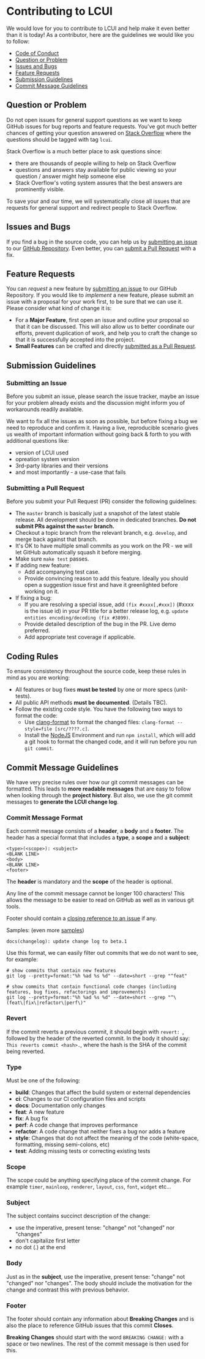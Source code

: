 # Contributing to LCUI

We would love for you to contribute to LCUI and help make it even better than it is
today! As a contributor, here are the guidelines we would like you to follow:

- [Code of Conduct][coc]
- [Question or Problem](#question-or-problem)
- [Issues and Bugs](#issues-and-bugs)
- [Feature Requests](#feature-requests)
- [Submission Guidelines](#submission-guidelines)
- [Commit Message Guidelines](#commit-message-guidelines)

## Question or Problem

Do not open issues for general support questions as we want to keep GitHub issues for bug reports and feature requests. You've got much better chances of getting your question answered on [Stack Overflow][stackoverflow] where the questions should be tagged with tag `lcui`.

Stack Overflow is a much better place to ask questions since:

- there are thousands of people willing to help on Stack Overflow
- questions and answers stay available for public viewing so your question / answer might help someone else
- Stack Overflow's voting system assures that the best answers are prominently visible.

To save your and our time, we will systematically close all issues that are requests for general support and redirect people to Stack Overflow.

## Issues and Bugs

If you find a bug in the source code, you can help us by
[submitting an issue](#submitting-an-issue) to our [GitHub Repository][github]. Even better, you can
[submit a Pull Request](#submitting-a-pull-request) with a fix.

## Feature Requests

You can *request* a new feature by [submitting an issue](#submitting-an-issue) to our GitHub
Repository. If you would like to *implement* a new feature, please submit an issue with
a proposal for your work first, to be sure that we can use it.
Please consider what kind of change it is:

- For a **Major Feature**, first open an issue and outline your proposal so that it can be discussed.
  This will also allow us to better coordinate our efforts, prevent duplication of work, and help you to craft the change so that it is successfully accepted into the project.
- **Small Features** can be crafted and directly [submitted as a Pull Request](#submitting-a-pull-request).

## Submission Guidelines

### Submitting an Issue

Before you submit an issue, please search the issue tracker, maybe an issue for your problem already exists and the discussion might inform you of workarounds readily available.

We want to fix all the issues as soon as possible, but before fixing a bug we need to reproduce and confirm it. Having a live, reproducible scenario gives us wealth of important information without going back & forth to you with additional questions like:

- version of LCUI used
- opreation system version
- 3rd-party libraries and their versions
- and most importantly - a use-case that fails

### Submitting a Pull Request

Before you submit your Pull Request (PR) consider the following guidelines:

- The `master` branch is basically just a snapshot of the latest stable release. All development should be done in dedicated branches. **Do not submit PRs against the `master` branch.**
- Checkout a topic branch from the relevant branch, e.g. `develop`, and merge back against that branch.
- It's OK to have multiple small commits as you work on the PR - we will let GitHub automatically squash it before merging.
- Make sure `make test` passes.
- If adding new feature:
  - Add accompanying test case.
  - Provide convincing reason to add this feature. Ideally you should open a suggestion issue first and have it greenlighted before working on it.
- If fixing a bug:
  - If you are resolving a special issue, add `(fix #xxxx[,#xxx])` (#xxxx is the issue id) in your PR title for a better release log, e.g. `update entities encoding/decoding (fix #3899)`.
  - Provide detailed description of the bug in the PR. Live demo preferred.
  - Add appropriate test coverage if applicable.

## Coding Rules

To ensure consistency throughout the source code, keep these rules in mind as you are working:

- All features or bug fixes **must be tested** by one or more specs (unit-tests).
- All public API methods **must be documented**. (Details TBC).
- Follow the existing code style. You have the following two ways to format the code:
  - Use [clang-format](http://clang.llvm.org/docs/ClangFormat.html) to format the changed files: `clang-format --style=file [src/????.c]`.
  - Install the [NodeJS](https://nodejs.org/en/) Environment and run `npm install`, which will add a git hook to format the changed code, and it will run before you run `git commit`.

## Commit Message Guidelines

We have very precise rules over how our git commit messages can be formatted.  This leads to **more
readable messages** that are easy to follow when looking through the **project history**.  But also,
we use the git commit messages to **generate the LCUI change log**.

### Commit Message Format

Each commit message consists of a **header**, a **body** and a **footer**.  The header has a special
format that includes a **type**, a **scope** and a **subject**:

``` text
<type>(<scope>): <subject>
<BLANK LINE>
<body>
<BLANK LINE>
<footer>
```

The **header** is mandatory and the **scope** of the header is optional.

Any line of the commit message cannot be longer 100 characters! This allows the message to be easier
to read on GitHub as well as in various git tools.

Footer should contain a [closing reference to an issue](https://help.github.com/articles/closing-issues-via-commit-messages/) if any.

Samples: (even more [samples](https://github.com/lc-soft/LCUI/commits/master))

``` text
docs(changelog): update change log to beta.1
```

Use this format, we can easily filter out commits that we do not want to see, for example:

``` shell
# show commits that contain new features
git log --pretty=format:"%h %ad %s %d" --date=short --grep "^feat"

# show commits that contain functional code changes (including features, bug fixes, refactorings and improvements)
git log --pretty=format:"%h %ad %s %d" --date=short --grep "^\(feat\|fix\|refactor\|perf\)"
```

### Revert

If the commit reverts a previous commit, it should begin with `revert: `, followed by the header of the reverted commit. In the body it should say: `This reverts commit <hash>.`, where the hash is the SHA of the commit being reverted.

### Type

Must be one of the following:

- **build**: Changes that affect the build system or external dependencies
- **ci**: Changes to our CI configuration files and scripts
- **docs**: Documentation only changes
- **feat**: A new feature
- **fix**: A bug fix
- **perf**: A code change that improves performance
- **refactor**: A code change that neither fixes a bug nor adds a feature
- **style**: Changes that do not affect the meaning of the code (white-space, formatting, missing semi-colons, etc)
- **test**: Adding missing tests or correcting existing tests

### Scope

The scope could be anything specifying place of the commit change. For example `timer`, `mainloop`, `renderer`, `layout`, `css`, `font`, `widget` etc...

### Subject

The subject contains succinct description of the change:

- use the imperative, present tense: "change" not "changed" nor "changes"
- don't capitalize first letter
- no dot (.) at the end

### Body

Just as in the **subject**, use the imperative, present tense: "change" not "changed" nor "changes".
The body should include the motivation for the change and contrast this with previous behavior.

### Footer

The footer should contain any information about **Breaking Changes** and is also the place to
reference GitHub issues that this commit **Closes**.

**Breaking Changes** should start with the word `BREAKING CHANGE:` with a space or two newlines. The rest of the commit message is then used for this.

[coc]: CODE_OF_CONDUCT.md
[github]: https://github.com/lc-soft/LCUI
[stackoverflow]: http://stackoverflow.com/questions/tagged/LCUI
